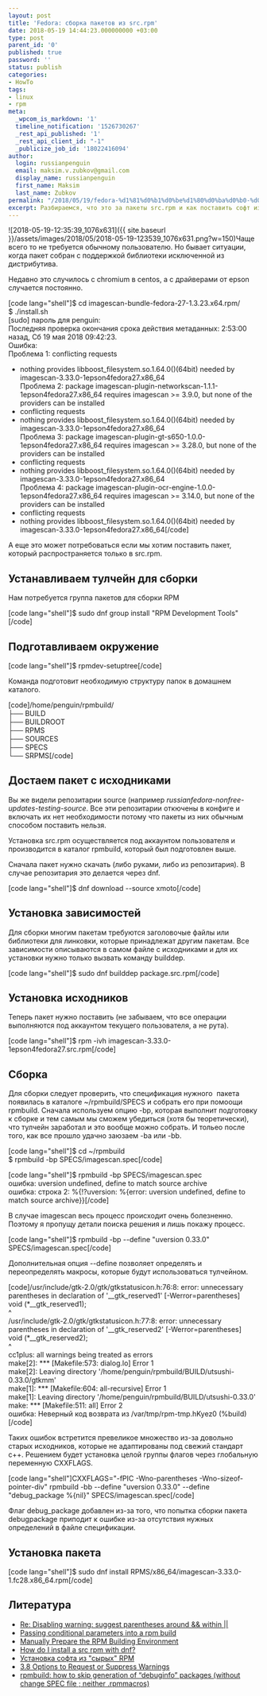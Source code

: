 ```yaml
---
layout: post
title: 'Fedora: сборка пакетов из src.rpm'
date: 2018-05-19 14:44:23.000000000 +03:00
type: post
parent_id: '0'
published: true
password: ''
status: publish
categories:
- HowTo
tags:
- linux
- rpm
meta:
  _wpcom_is_markdown: '1'
  timeline_notification: '1526730267'
  _rest_api_published: '1'
  _rest_api_client_id: "-1"
  _publicize_job_id: '18022416094'
author:
  login: russianpenguin
  email: maksim.v.zubkov@gmail.com
  display_name: russianpenguin
  first_name: Maksim
  last_name: Zubkov
permalink: "/2018/05/19/fedora-%d1%81%d0%b1%d0%be%d1%80%d0%ba%d0%b0-%d0%bf%d0%b0%d0%ba%d0%b5%d1%82%d0%be%d0%b2-%d0%b8%d0%b7-src-rpm/"
excerpt: Разбираемся, что это за пакеты src.rpm и как поставить софт из исходников.
---
```

![2018-05-19-12:35:39_1076x631]({{ site.baseurl }}/assets/images/2018/05/2018-05-19-123539_1076x631.png?w=150)Чаще всего то не требуется обычному пользователю. Но бывает ситуации, когда пакет собран с поддержкой библиотеки исключенной из дистрибутива.

Недавно это случилось с chromium в centos, а с драйверами от epson случается постоянно.

[code lang="shell"]$ cd imagescan-bundle-fedora-27-1.3.23.x64.rpm/  
$ ./install.sh  
[sudo] пароль для penguin:  
Последняя проверка окончания срока действия метаданных: 2:53:00 назад, Сб 19 мая 2018 09:42:23.  
Ошибка:  
 Проблема 1: conflicting requests  
 - nothing provides libboost\_filesystem.so.1.64.0()(64bit) needed by imagescan-3.33.0-1epson4fedora27.x86\_64  
 Проблема 2: package imagescan-plugin-networkscan-1.1.1-1epson4fedora27.x86\_64 requires imagescan \>= 3.9.0, but none of the providers can be installed  
 - conflicting requests  
 - nothing provides libboost\_filesystem.so.1.64.0()(64bit) needed by imagescan-3.33.0-1epson4fedora27.x86\_64  
 Проблема 3: package imagescan-plugin-gt-s650-1.0.0-1epson4fedora27.x86\_64 requires imagescan \>= 3.28.0, but none of the providers can be installed  
 - conflicting requests  
 - nothing provides libboost\_filesystem.so.1.64.0()(64bit) needed by imagescan-3.33.0-1epson4fedora27.x86\_64  
 Проблема 4: package imagescan-plugin-ocr-engine-1.0.0-1epson4fedora27.x86\_64 requires imagescan \>= 3.14.0, but none of the providers can be installed  
 - conflicting requests  
 - nothing provides libboost\_filesystem.so.1.64.0()(64bit) needed by imagescan-3.33.0-1epson4fedora27.x86\_64[/code]

А еще это может потребоваться если мы хотим поставить пакет, который распространяется только в src.rpm.

<!--more-->

## Устанавливаем тулчейн для сборки

Нам потребуется группа пакетов для сборки RPM

[code lang="shell"]$ sudo dnf group install "RPM Development Tools"[/code]

## Подготавливаем окружение

[code lang="shell"]$ rpmdev-setuptree[/code]

Команда подготовит необходимую структуру папок в домашнем каталого.

[code]/home/penguin/rpmbuild/  
├── BUILD  
├── BUILDROOT  
├── RPMS  
├── SOURCES  
├── SPECS  
└── SRPMS[/code]

## Достаем пакет с исходниками

Вы же видели репозитарии source (например&nbsp;_russianfedora-nonfree-updates-testing-source_. Все эти репозитарии откючены в конфиге и включать их нет необходимости потому что пакеты из них обычным способом поставить нельзя.

Установка src.rpm осуществляется под аккаунтом пользователя и производится в каталог rpmbuild, который был подготовлен выше.

Сначала пакет нужно скачать (либо руками, либо из репозитария). В случае репозитария это делается через dnf.

[code lang="shell"]$ dnf download --source xmoto[/code]

## Установка зависимостей

Для сборки многим пакетам требуются заголовочые файлы или библиотеки для линковки, которые принадлежат другим пакетам. Все зависимости описываются в самом файле с исходниками и для их установки нужно только вызвать команду builddep.

[code lang="shell"]$ sudo dnf builddep package.src.rpm[/code]

## Установка исходников

Теперь пакет нужно поставить (не забываем, что все операции выполняются под аккаунтом текущего пользователя, а не рута).

[code lang="shell"]$ rpm -ivh imagescan-3.33.0-1epson4fedora27.src.rpm[/code]

## Сборка

Для сборки следует проверить, что спецификация нужного&nbsp; пакета появилась в каталоге ~/rpmbuild/SPECS и собрать его при помоощи rpmbuild. Сначала используем опцию -bp, которая выполнит подготовку к сборке и тем самым мы сможем убедиться (хотя бы теоретически), что тулчейн заработал и это вообще можно собрать. И тольео после того, как все прошло удачно заюзаем -ba или -bb.

[code lang="shell"]$ cd ~/rpmbuild  
$ rpmbuild -bp SPECS/imagescan.spec[/code]

[code lang="shell"]$ rpmbuild -bp SPECS/imagescan.spec  
ошибка: uversion undefined, define to match source archive  
ошибка: строка 2: %{!?uversion: %{error: uversion undefined, define to match source archive}}[/code]

В случае imagescan весь процесс происходит очень болезненно. Поэтому я пропущу детали поиска решения и лишь покажу процесс.

[code lang="shell"]$ rpmbuild -bp --define "uversion 0.33.0" SPECS/imagescan.spec[/code]

Дополнительная опция --define позволяет определять и переопределять макросы, которые будут использоваться тулчейном.

[code]/usr/include/gtk-2.0/gtk/gtkstatusicon.h:76:8: error: unnecessary parentheses in declaration of '\_\_gtk\_reserved1' [-Werror=parentheses]  
void (\*\_\_gtk\_reserved1);  
^  
/usr/include/gtk-2.0/gtk/gtkstatusicon.h:77:8: error: unnecessary parentheses in declaration of '\_\_gtk\_reserved2' [-Werror=parentheses]  
void (\*\_\_gtk\_reserved2);  
^  
cc1plus: all warnings being treated as errors  
make[2]: \*\*\* [Makefile:573: dialog.lo] Error 1  
make[2]: Leaving directory '/home/penguin/rpmbuild/BUILD/utsushi-0.33.0/gtkmm'  
make[1]: \*\*\* [Makefile:604: all-recursive] Error 1  
make[1]: Leaving directory '/home/penguin/rpmbuild/BUILD/utsushi-0.33.0'  
make: \*\*\* [Makefile:511: all] Error 2  
ошибка: Неверный код возврата из /var/tmp/rpm-tmp.hKyez0 (%build)[/code]

Таких ошибок встретится превеликое множество из-за довольно старых исходников, которые не адаптированы под свежий стандарт c++. Решением будет установка целой группы флагов через глобальную переменную CXXFLAGS.

[code lang="shell"]CXXFLAGS="-fPIC -Wno-parentheses -Wno-sizeof-pointer-div" rpmbuild -bb --define "uversion 0.33.0" --define "debug\_package %{nil}" SPECS/imagescan.spec[/code]

Флаг debug\_package добавлен из-за того, что попытка сборки пакета debugpackage приподит к ошибке из-за отсутствия нужных определений в файле спецификации.

## Установка пакета

[code lang="shell"]$&nbsp;sudo dnf install RPMS/x86\_64/imagescan-3.33.0-1.fc28.x86\_64.rpm[/code]

## Литература

- [Re: Disabling warning: suggest parentheses around && within ||](https://gcc.gnu.org/ml/gcc-help/2009-05/msg00118.html)
- [Passing conditional parameters into a rpm build](http://ftp.rpm.org/api/4.4.2.2/conditionalbuilds.html)
- [Manually Prepare the RPM Building Environment](https://www.g-loaded.eu/2009/04/24/manually-prepare-the-rpm-building-environment/)
- [How do I install a src rpm with dnf?](https://ask.fedoraproject.org/en/question/87205/how-do-i-install-a-src-rpm-with-dnf/)
- [Установка софта из "сырых" RPM](http://knoppix.ru/adv090703.shtml)
- [3.8 Options to Request or Suppress Warnings](https://gcc.gnu.org/onlinedocs/gcc-4.8.2/gcc/Warning-Options.html)
- [rpmbuild: how to skip generation of “debuginfo” packages (without change SPEC file ; neither .rpmmacros)](https://stackoverflow.com/questions/36983051/rpmbuild-how-to-skip-generation-of-debuginfo-packages-without-change-spec-fi)

&nbsp;

